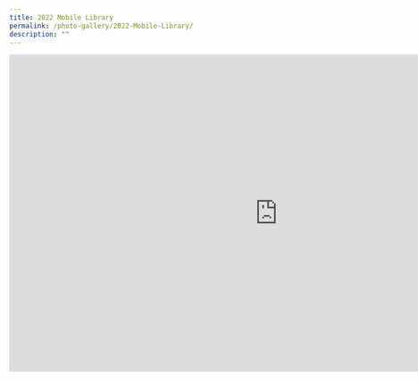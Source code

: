 ```yaml
---
title: 2022 Mobile Library
permalink: /photo-gallery/2022-Mobile-Library/
description: ""
---
```

<iframe allowfullscreen="true" height="569" width="960" frameborder="0" src="https://docs.google.com/presentation/d/e/2PACX-1vTIfFHPk9t-Wt4r-9OUfVYKxrMI_-Hqsf8p5XWN9I6QAMwEPlF4RfD8DrhGDWQoL6vWzYklIR1MRdMz/embed?start=true&amp;loop=true&amp;delayms=5000"></iframe>
